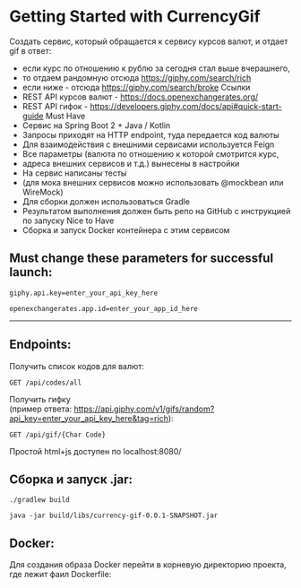 # Getting Started with CurrencyGif

Создать сервис, который обращается к сервису курсов валют, и отдает gif в ответ:
+ если курс по отношению к рублю за сегодня стал выше вчерашнего,
+ то отдаем рандомную отсюда https://giphy.com/search/rich
+ если ниже - отсюда https://giphy.com/search/broke
 Ссылки
+ REST API курсов валют - https://docs.openexchangerates.org/
+ REST API гифок - https://developers.giphy.com/docs/api#quick-start-guide
 Must Have
+ Сервис на Spring Boot 2 + Java / Kotlin
+ Запросы приходят на HTTP endpoint, туда передается код валюты
+ Для взаимодействия с внешними сервисами используется Feign
+ Все параметры (валюта по отношению к которой смотрится курс,
+ адреса внешних сервисов и т.д.) вынесены в настройки
+ На сервис написаны тесты
+ (для мока внешних сервисов можно использовать @mockbean или WireMock)
+ Для сборки должен использоваться Gradle
+ Результатом выполнения должен быть репо на GitHub с инструкцией по запуску
 Nice to Have
+ Сборка и запуск Docker контейнера с этим сервисом
  
Must change these parameters for successful launch:
---
```
giphy.api.key=enter_your_api_key_here
```
```
openexchangerates.app.id=enter_your_app_id_here
```
---
Endpoints:
---  
Получить список кодов для валют:
```
GET /api/codes/all
```  
Получить гифку  
(пример ответа: https://api.giphy.com/v1/gifs/random?api_key=enter_your_api_key_here&tag=rich):
```
GET /api/gif/{Char Code}
```  
Простой html+js доступен по localhost:8080/

Сборка и запуск .jar:
---
```
./gradlew build

java -jar build/libs/currency-gif-0.0.1-SNAPSHOT.jar
```
Docker:
---
Для создания образа Docker перейти в корневую директорию проекта, 
где лежит фаил Dockerfile: